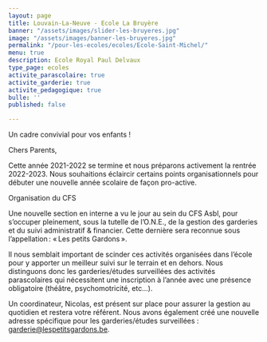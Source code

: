 ```yaml
---
layout: page
title: Louvain-La-Neuve - Ecole La Bruyère
banner: "/assets/images/slider-les-bruyeres.jpg"
image: "/assets/images/banner-les-bruyeres.jpg"
permalink: "/pour-les-ecoles/ecoles/Ecole-Saint-Michel/"
menu: true
description: Ecole Royal Paul Delvaux
type_page: ecoles
activite_parascolaire: true
activite_garderie: true
activite_pedagogique: true
bulle: ''
published: false

---
```


Un cadre convivial pour vos enfants !

Chers Parents, 

Cette année 2021-2022 se termine et nous préparons activement la rentrée 2022-2023. 
Nous souhaitions éclaircir certains points organisationnels pour débuter une nouvelle année scolaire de façon pro-active. 

Organisation du CFS

Une nouvelle section en interne a vu le jour au sein du CFS Asbl, pour s’occuper pleinement, 
sous la tutelle de l’O.N.E., de la gestion des garderies et du suivi administratif & financier. 
Cette dernière sera reconnue sous l’appellation : « Les petits Gardons ». 

Il nous semblait important de scinder ces activités organisées dans l’école pour y apporter 
un meilleur suivi sur le terrain et en dehors. Nous distinguons donc les garderies/études surveillées des activités parascolaires qui nécessitent une inscription à l’année avec une présence obligatoire (théâtre, psychomotricité, etc...). 

Un coordinateur, Nicolas, est présent sur place pour assurer la gestion au quotidien et restera votre référent. Nous avons également créé une nouvelle adresse spécifique pour les garderies/études surveillées : garderie@lespetitsgardons.be.